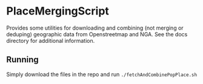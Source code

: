 # PlaceMergingScript
Provides some utilities for downloading and combining (not merging or deduping) geographic data from Openstreetmap and NGA.
See the docs directory for additional information.

## Running
Simply download the files  in the repo and run `./fetchAndCombinePopPlace.sh`
